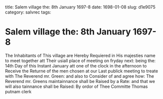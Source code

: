 title: Salem village the: 8th January 1697-8
date: 1698-01-08
slug: d1e9075
category: salvrec
tags: 


<div markdown class="doc" id="d1e9075">


# Salem village the: 8th January 1697-8

The Inhabitants of This village are Hereby Requiered in His majesties name to meet together att Their usiall place of meeting on fryday next: being the: 14th Day of this Instant January att one of the clock in the afternoon to Receive the Returne of the men chosen at our Last publick meeting to treate with The Reverend mr. Green: and also to Consider of and agree how: The Reverend mr. Greens maintainnance shall be Raised by a Rate: and that we will also tainnance shall be Raised: By ordor of Thee Committe Thomas putnam clerk
</div>